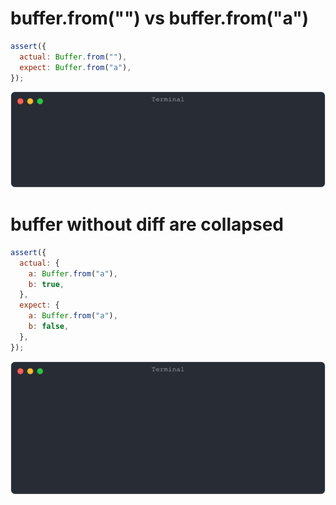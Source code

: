 # buffer.from("") vs buffer.from("a")

```js
assert({
  actual: Buffer.from(""),
  expect: Buffer.from("a"),
});
```

![img](<./buffer/buffer.from("") vs buffer.from("a").svg>)

# buffer without diff are collapsed

```js
assert({
  actual: {
    a: Buffer.from("a"),
    b: true,
  },
  expect: {
    a: Buffer.from("a"),
    b: false,
  },
});
```

![img](<./buffer/buffer without diff are collapsed.svg>)

